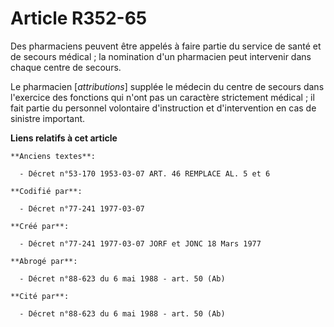 # Article R352-65

Des pharmaciens peuvent être appelés à faire partie du service de santé et de secours médical ; la nomination d'un pharmacien
peut intervenir dans chaque centre de secours.

Le pharmacien [*attributions*] supplée le médecin du centre de secours dans l'exercice des fonctions qui n'ont pas un
caractère strictement médical ; il fait partie du personnel volontaire d'instruction et d'intervention en cas de sinistre
important.

**Liens relatifs à cet article**

	**Anciens textes**:

	  - Décret n°53-170 1953-03-07 ART. 46 REMPLACE AL. 5 et 6

	**Codifié par**:

	  - Décret n°77-241 1977-03-07

	**Créé par**:

	  - Décret n°77-241 1977-03-07 JORF et JONC 18 Mars 1977

	**Abrogé par**:

	  - Décret n°88-623 du 6 mai 1988 - art. 50 (Ab)

	**Cité par**:

	  - Décret n°88-623 du 6 mai 1988 - art. 50 (Ab)
